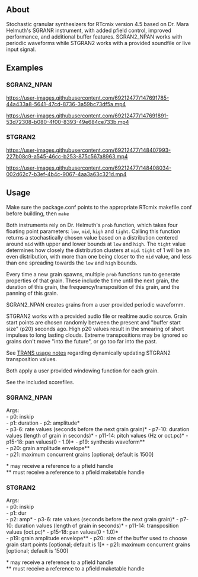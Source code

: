 ## About
Stochastic granular synthesizers for RTcmix version 4.5 based on Dr. Mara Helmuth's SGRANR instrument, with added pfield control, improved performance, and additional buffer features.  SGRAN2_NPAN works with periodic waveforms while STGRAN2 works with a provided soundfile or live input signal.

## Examples
### SGRAN2_NPAN

https://user-images.githubusercontent.com/69212477/147691785-44a433a8-5641-47cd-8736-3a59bc73df5a.mp4

https://user-images.githubusercontent.com/69212477/147691891-53d72308-b080-4f00-8393-49e684ce733b.mp4

### STGRAN2

https://user-images.githubusercontent.com/69212477/148407993-227b08c9-a545-46cc-b253-875c567a8963.mp4

https://user-images.githubusercontent.com/69212477/148408034-002d62c7-b3ef-4b4c-9067-4aa3a63c321d.mp4



## Usage

Make sure the package.conf points to the appropriate RTcmix makefile.conf before building, then `make`

Both instruments rely on Dr. Helmuth's `prob` function, which takes four floating point parameters: `low`, `mid`, `high` and `tight`.  Calling this function returns a stochastically chosen value based on a distribution centered around `mid` with upper and lower bounds at `low` and `high`.  The `tight` value determines how closely the distribution clusters at `mid`.  `tight` of 1 will be an even distribution, with more than one being closer to the `mid` value, and less than one spreading towards the `low` and `high` bounds.

Every time a new grain spawns, multiple `prob` functions run to generate properties of that grain.  These include the time until the next grain, the duration of this grain, the frequency/transposition of this grain, and the panning of this grain.

SGRAN2_NPAN creates grains from a user provided periodic wavefornm.

STGRAN2 works with a provided audio file or realtime audio source.  Grain start points are chosen randomly between the present and "buffer start size" (p20) seconds ago.  High p20 values result in the smearing of short impulses to long lasting clouds.  Extreme transpositions may be ignored so grains don't move "into the future", or go too far into the past.

See [TRANS usage notes](http://rtcmix.org/reference/instruments/TRANS.php#usage_notes) regarding dynamically updating STGRAN2 transposition values.

Both apply a user provided windowing function for each grain.

See the included scorefiles.

### SGRAN2_NPAN

Args:  
    - p0: inskip  
    - p1: duration
    - p2: amplitude*  
    - p3-6: rate values (seconds before the next grain grain)* 
    - p7-10: duration values (length of grain in seconds)*
    - p11-14: pitch values (Hz or oct.pc)*
    - p15-18: pan values(0 - 1.0)* 
    - p19: synthesis waveform**  
    - p20: grain amplitude envelope**  
    - p21: maximum concurrent grains [optional; default is 1500]
    
\* may receive a reference to a pfield handle  
\*\* must receive a reference to a pfield maketable handle  


### STGRAN2

Args:  
    - p0: inskip  
    - p1: dur  
    - p2: amp* 
    - p3-6: rate values (seconds before the next grain grain)* 
    - p7-10: duration values (length of grain in seconds)*
    - p11-14: transposition values (oct.pc)*
    - p15-18: pan values(0 - 1.0)*  
    - p19: grain amplitude envelope**
    - p20: size of the buffer used to choose grain start points [optional; default is 1]*
    - p21: maximum concurrent grains [optional; default is 1500]
    
\* may receive a reference to a pfield handle  
\*\* must receive a reference to a pfield maketable handle